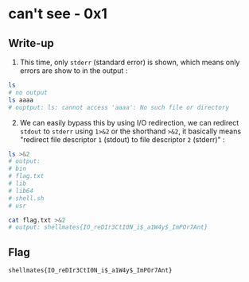 # can't see - 0x1

## Write-up

1. This time, only `stderr` (standard error) is shown, which means only errors are show to in the output :  

```bash
ls
# no output
ls aaaa
# ouptput: ls: cannot access 'aaaa': No such file or directory
```

2. We can easily bypass this by using I/O redirection, we can redirect `stdout` to `stderr` using `1>&2` or the shorthand `>&2`, it basically means "redirect file descriptor `1` (stdout) to file descriptor `2` (stderr)" :  

```bash
ls >&2
# output:
# bin
# flag.txt
# lib
# lib64
# shell.sh
# usr

cat flag.txt >&2
# output: shellmates{IO_reDIr3CtI0N_i$_a1W4y$_ImPOr7Ant}
```

## Flag

`shellmates{IO_reDIr3CtI0N_i$_a1W4y$_ImPOr7Ant}`
